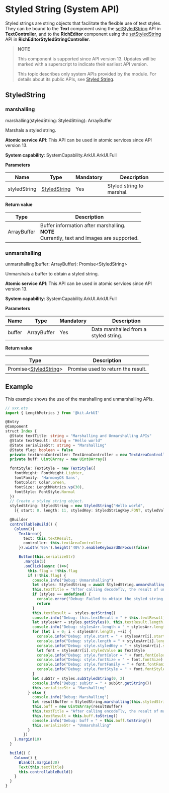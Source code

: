 # Styled String (System API)

Styled strings are string objects that facilitate the flexible use of text styles. They can be bound to the **Text** component using the [setStyledString](./ts-basic-components-text.md#setstyledstring12) API in **TextController**, and to the **RichEditor** component using the [setStyledString](ts-basic-components-richeditor.md#setstyledstring12) API in **RichEditorStyledStringController**.

>  **NOTE**
>
>  This component is supported since API version 13. Updates will be marked with a superscript to indicate their earliest API version.
>
>  This topic describes only system APIs provided by the module. For details about its public APIs, see [Styled String](ts-universal-styled-string.md).

## StyledString

### marshalling

marshalling(styledString: StyledString): ArrayBuffer

Marshals a styled string.

**Atomic service API**: This API can be used in atomic services since API version 13.

**System capability**: SystemCapability.ArkUI.ArkUI.Full

**Parameters**

| Name| Type| Mandatory| Description|
| ----- | ----- | ---- | ---- |
| styledString | [StyledString](ts-universal-styled-string.md) | Yes | Styled string to marshal.|

**Return value**

| Type             |Description      |
| ------- | --------------------------------- | 
| ArrayBuffer | Buffer information after marshalling.<br>**NOTE**<br>Currently, text and images are supported.|


### unmarshalling

unmarshalling(buffer: ArrayBuffer): Promise\<StyledString>

Unmarshals a buffer to obtain a styled string.

**Atomic service API**: This API can be used in atomic services since API version 13.

**System capability**: SystemCapability.ArkUI.ArkUI.Full

**Parameters**

| Name| Type| Mandatory| Description|
| ----- | ----- | ---- | ---- |
| buffer | ArrayBuffer | Yes | Data marshalled from a styled string.|

**Return value**

| Type                            | Description                 |
| -------------------------------- | --------------------- |
| Promise\<[StyledString](ts-universal-styled-string.md)> |Promise used to return the result.|

## Example

This example shows the use of the marshalling and unmarshalling APIs.
```ts
// xxx.ets
import { LengthMetrics } from '@kit.ArkUI'

@Entry
@Component
struct Index {
  @State textTitle: string = "Marshalling and Unmarshalling APIs"
  @State textResult: string = "Hello world"
  @State serializeStr: string = "Marshalling"
  @State flag: boolean = false
  private textAreaController: TextAreaController = new TextAreaController()
  private buff: Uint8Array = new Uint8Array()

  fontStyle: TextStyle = new TextStyle({
    fontWeight: FontWeight.Lighter,
    fontFamily: 'HarmonyOS Sans',
    fontColor: Color.Green,
    fontSize: LengthMetrics.vp(30),
    fontStyle: FontStyle.Normal
  })
  // Create a styled string object.
  styledString: StyledString = new StyledString("Hello world",
    [{ start: 0, length: 11, styledKey: StyledStringKey.FONT, styledValue: this.fontStyle }]);

  @Builder
  controllableBuild() {
    Column(){
      TextArea({
        text: this.textResult,
        controller: this.textAreaController
      }).width('95%').height('40%').enableKeyboardOnFocus(false)

      Button(this.serializeStr)
        .margin(5)
        .onClick(async ()=>{
          this.flag = !this.flag
          if (!this.flag) {
            console.info("Debug: Unmarshalling")
            let styles: StyledString = await StyledString.unmarshalling(this.buff.buffer)
            this.textTitle = "After calling decodeTlv, the result of unmarshalling is:"
            if (styles == undefined) {
              console.error("Debug: Failed to obtain the styled string.")
              return
            }
            this.textResult =  styles.getString()
            console.info("Debug: this.textResult = " + this.textResult)
            let stylesArr = styles.getStyles(0, this.textResult.length, StyledStringKey.FONT)
            console.info("Debug: stylesArr.length = " + stylesArr.length)
            for (let i = 0; i < stylesArr.length; ++i) {
              console.info("Debug: style.start = " + stylesArr[i].start)
              console.info("Debug: style.length = " + stylesArr[i].length)
              console.info("Debug: style.styledKey = " + stylesArr[i].styledKey)
              let font = stylesArr[i].styledValue as TextStyle
              console.info("Debug: style.fontColor = " + font.fontColor)
              console.info("Debug: style.fontSize = " + font.fontSize)
              console.info("Debug: style.fontFamily = " + font.fontFamily)
              console.info("Debug: style.fontStyle = " + font.fontStyle)
            }
            let subStr = styles.subStyledString(0, 2)
            console.info("Debug: subStr = " + subStr.getString())
            this.serializeStr = "Marshalling"
          } else {
            console.info("Debug: Marshalling")
            let resultBuffer = StyledString.marshalling(this.styledString)
            this.buff = new Uint8Array(resultBuffer)
            this.textTitle = "After calling encodeTlv, the result of marshalling is:"
            this.textResult = this.buff.toString()
            console.info("Debug: buff = " + this.buff.toString())
            this.serializeStr = "Unmarshalling"
          }
        })
    }.margin(10)
  }

  build() {
    Column() {
      Blank().margin(30)
      Text(this.textTitle)
      this.controllableBuild()
    }
  }
}
```
